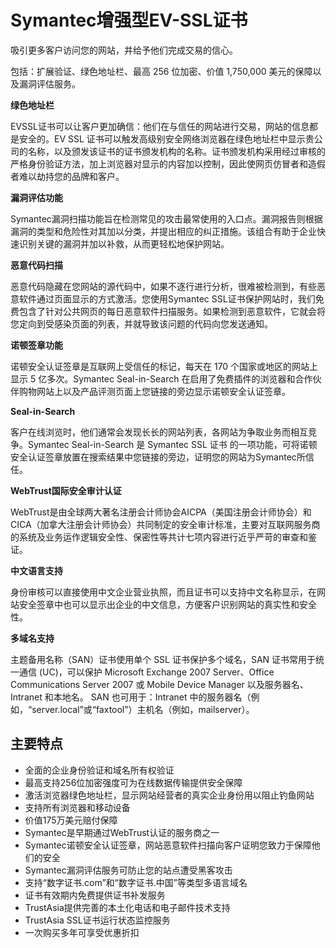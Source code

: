 

# Symantec增强型EV-SSL证书

吸引更多客户访问您的网站，并给予他们完成交易的信心。

包括：扩展验证、绿色地址栏、最高 256 位加密、价值 1,750,000 美元的保障以及漏洞评估服务。

**绿色地址栏**

EVSSL证书可以让客户更加确信：他们在与信任的网站进行交易，网站的信息都是安全的。EV SSL
证书可以触发高级别安全网络浏览器在绿色地址栏中显示贵公司的名称，以及颁发该证书的证书颁发机构的名称。证书颁发机构采用经过审核的严格身份验证方法，加上浏览器对显示的内容加以控制，因此使网页仿冒者和造假者难以劫持您的品牌和客户。

**漏洞评估功能**

Symantec漏洞扫描功能旨在检测常见的攻击最常使用的入口点。漏洞报告则根据漏洞的类型和危险性对其加以分类，并提出相应的纠正措施。该组合有助于企业快速识别关键的漏洞并加以补救，从而更轻松地保护网站。

**恶意代码扫描**

恶意代码隐藏在您网站的源代码中，如果不逐行进行分析，很难被检测到，有些恶意软件通过页面显示的方式激活。您使用Symantec
SSL证书保护网站时，我们免费包含了针对公共网页的每日恶意软件扫描服务。如果检测到恶意软件，它就会将您定向到受感染页面的列表，并就导致该问题的代码向您发送通知。

**诺顿签章功能**

诺顿安全认证签章是互联网上受信任的标记，每天在 170 个国家或地区的网站上显示 5 亿多次。Symantec Seal-in-Search
在启用了免费插件的浏览器和合作伙伴购物网站上以及产品评测页面上您链接的旁边显示诺顿安全认证签章。

**Seal-in-Search**

客户在线浏览时，他们通常会发现长长的网站列表，各网站为争取业务而相互竞争。Symantec Seal-in-Search 是 Symantec
SSL 证书 的一项功能，可将诺顿安全认证签章放置在搜索结果中您链接的旁边，证明您的网站为Symantec所信任。

**WebTrust国际安全审计认证**

WebTrust是由全球两大著名注册会计师协会AICPA（美国注册会计师协会）和CICA（加拿大注册会计师协会）共同制定的安全审计标准，主要对互联网服务商的系统及业务运作逻辑安全性、保密性等共计七项内容进行近乎严苛的审查和鉴证。

**中文语言支持**

身份审核可以直接使用中文企业营业执照，而且证书可以支持中文名称显示，在网站安全签章中也可以显示出企业的中文信息，方便客户识别网站的真实性和安全性。

**多域名支持**

主题备用名称（SAN）证书使用单个 SSL 证书保护多个域名，SAN 证书常用于统一通信 (UC)，可以保护 Microsoft
Exchange 2007 Server、Office Communications Server 2007 或 Mobile Device
Manager 以及服务器名、Intranet 和本地名。 SAN 也可用于：Intranet
中的服务器名（例如，“server.local”或“faxtool”）主机名（例如，mailserver）。

## 主要特点

  - 全面的企业身份验证和域名所有权验证
  - 最高支持256位加密强度可为在线数据传输提供安全保障
  - 激活浏览器绿色地址栏，显示网站经营者的真实企业身份用以阻止钓鱼网站
  - 支持所有浏览器和移动设备
  - 价值175万美元赔付保障
  - Symantec是早期通过WebTrust认证的服务商之一
  - Symantec诺顿安全认证签章，网站恶意软件扫描向客户证明您致力于保障他们的安全
  - Symantec漏洞评估服务可防止您的站点遭受黑客攻击
  - 支持“数字证书.com”和“数字证书.中国”等类型多语言域名
  - 证书有效期内免费提供证书补发服务
  - TrustAsia提供完善的本土化电话和电子邮件技术支持
  - TrustAsia SSL证书运行状态监控服务
  - 一次购买多年可享受优惠折扣
